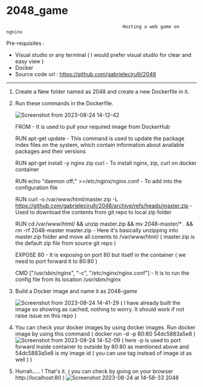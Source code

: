 # 2048_game
  
                                               Hosting a web game on ngninx 

Pre-requisites : 
* Visual studio or any terminal ( I would prefer visual studio for clear and easy view )
* Docker
* Source code url : https://github.com/gabrielecirulli/2048

-------------------------------------------------------------------------------------------------------------------------------------

1. Create a New folder named as 2048 and create a new Dockerfile in it.

2. Run these commands in the Dockerfile.
   
    ![Screenshot from 2023-08-24 14-12-42](https://github.com/RajasekharVadapalli/2048_game/assets/142224224/776ce4d5-4a5d-40d3-9d37-f14cffb31f27)

   FROM - It is used to pull your required image from DockerHub
   
   RUN apt-get update - This command is used to update the package index files on the system, which contain information about available packages and their versions
   
   RUN apt-get install  -y nginx zip curl - To install nginx, zip, curl on docker container
   
   RUN echo "daemon off;" >>/etc/nginx/nginx.conf - To add into the configuration file																															
   
   RUN curl -o /var/www/html/master.zip -L https://github.com/gabrielecirulli/2048/archive/refs/heads/master.zip - Used to download the contents from git repo to local zip folder
   
   RUN cd /var/www/html/ && unzip master.zip && mv 2048-master/* . && rm -rf 2048-master master.zip - Here it's basically unzipping into master.zip folder and move all conents to /var/www/html/
   ( master.zip is the default zip file from source git repo )
   
   EXPOSE 80 - It is exposing on port 80 but itself in the container ( we need to port forward it to 80:80 )

   CMD ["/usr/sbin/nginx", "-c", "/etc/nginx/nginx.conf"] - It is to run the config file from its location /usr/sbin/nginx

4. Build a Docker image and name it as 2048-game
   
    ![Screenshot from 2023-08-24 14-41-29](https://github.com/RajasekharVadapalli/2048_game/assets/142224224/89e0f3cf-bf30-4a10-a522-26a9f598b85b)
       ( I have already built the image so showing as cached, nothing to worry. It should work if not raise issue on this repo )

5. You can check your docker images by using docker images. Run docker image by using this command ( docker run -d -p 80:80 54dc5883a5e8 )
    ![Screenshot from 2023-08-24 14-52-09](https://github.com/RajasekharVadapalli/2048_game/assets/142224224/7d26a817-2988-4d34-925f-4b96beb78f21)
         ( here -p is used to port forward inside container to outside by 80:80 as mentioned above and 54dc5883a5e8 is my image id ( you can use tag instead of image id as well ) )

6. Hurrah..... ! That's it. ( you can check by going on your browser http://localhost:80 )
   ![Screenshot 2023-08-24 at 14-58-33 2048](https://github.com/RajasekharVadapalli/2048_game/assets/142224224/e7f2840b-89e4-437e-908b-eb4ef9f05344)



   





   
   
   
